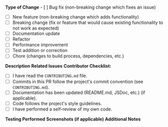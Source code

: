 **Type of Change** - [ ] Bug fix (non-breaking change which fixes an issue)
- [ ] New feature (non-breaking change which adds functionality)
- [ ] Breaking change (fix or feature that would cause existing functionality to not work as expected)
- [ ] Documentation update
- [ ] Refactor
- [ ] Performance improvement
- [ ] Test addition or correction
- [ ] Chore (changes to build process, dependencies, etc.)

**Description**
**Related Issues**
**Contributor Checklist:**
- [ ] I have read the `CONTRIBUTING.md` file.
- [ ] Commits in this PR follow the project's commit convention (see `CONTRIBUTING.md`).
- [ ] Documentation has been updated (README.md, JSDoc, etc.) (if applicable).
- [ ] Code follows the project's style guidelines.
- [ ] I have performed a self-review of my own code.

**Testing Performed**
**Screenshots (if applicable)**
**Additional Notes**